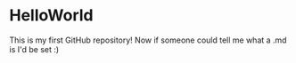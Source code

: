 HelloWorld
==========
This is my first GitHub repository!  Now if someone could tell me what a .md is I'd be set :)
